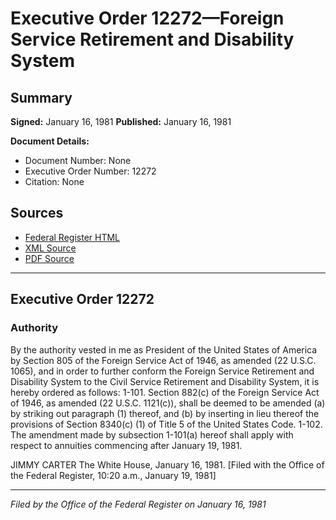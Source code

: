 # Executive Order 12272—Foreign Service Retirement and Disability System

## Summary

**Signed:** January 16, 1981
**Published:** January 16, 1981

**Document Details:**
- Document Number: None
- Executive Order Number: 12272
- Citation: None

## Sources
- [Federal Register HTML](https://www.presidency.ucsb.edu/documents/executive-order-12272-foreign-service-retirement-and-disability-system)
- [XML Source](None)
- [PDF Source](None)

---

## Executive Order 12272

### Authority

By the authority vested in me as President of the United States of America by Section 805 of the Foreign Service Act of 1946, as amended (22 U.S.C. 1065), and in order to further conform the Foreign Service Retirement and Disability System to the Civil Service Retirement and Disability System, it is hereby ordered as follows:
1-101. Section 882(c) of the Foreign Service Act of 1946, as amended (22 U.S.C. 1121(c)), shall be deemed to be amended (a) by striking out paragraph (1) thereof, and (b) by inserting in lieu thereof the provisions of Section 8340(c) (1) of Title 5 of the United States Code.
1-102. The amendment made by subsection 1-101(a) hereof shall apply with respect to annuities commencing after January 19, 1981.

JIMMY CARTER
The White House,
January 16, 1981.
[Filed with the Office of the Federal Register, 10:20 a.m., January 19, 1981]

---

*Filed by the Office of the Federal Register on January 16, 1981*
